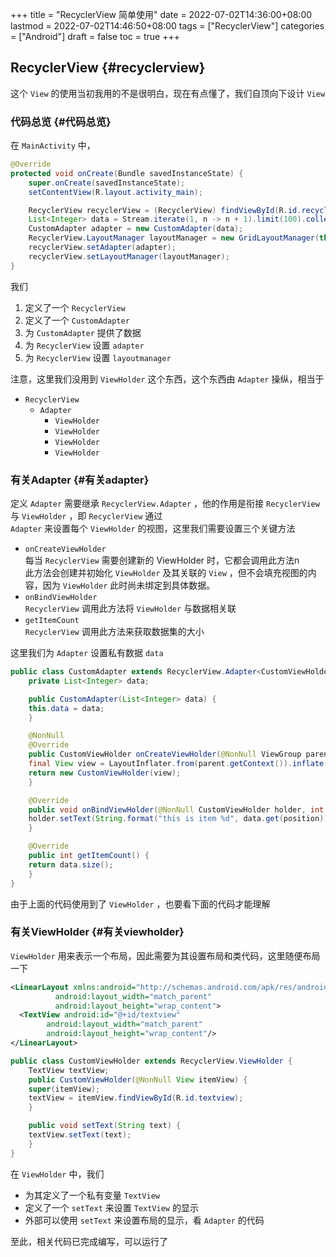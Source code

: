 +++
title = "RecyclerView 简单使用"
date = 2022-07-02T14:36:00+08:00
lastmod = 2022-07-02T14:46:50+08:00
tags = ["RecyclerView"]
categories = ["Android"]
draft = false
toc = true
+++

## RecyclerView {#recyclerview}

这个 `View` 的使用当初我用的不是很明白，现在有点懂了，我们自顶向下设计 `View` <br/>


### 代码总览 {#代码总览}

在 `MainActivity` 中， <br/>

```java
@Override
protected void onCreate(Bundle savedInstanceState) {
    super.onCreate(savedInstanceState);
    setContentView(R.layout.activity_main);

    RecyclerView recyclerView = (RecyclerView) findViewById(R.id.recyclerview);
    List<Integer> data = Stream.iterate(1, n -> n + 1).limit(100).collect(Collectors.toList());
    CustomAdapter adapter = new CustomAdapter(data);
    RecyclerView.LayoutManager layoutManager = new GridLayoutManager(this, 4);
    recyclerView.setAdapter(adapter);
    recyclerView.setLayoutManager(layoutManager);
}

```

我们 <br/>

1.  定义了一个 `RecyclerView` <br/>
2.  定义了一个 `CustomAdapter` <br/>
3.  为 `CustomAdapter` 提供了数据 <br/>
4.  为 `RecyclerView` 设置 `adapter` <br/>
5.  为 `RecyclerView` 设置 `layoutmanager` <br/>

注意，这里我们没用到 `ViewHolder` 这个东西，这个东西由 `Adapter` 操纵，相当于 <br/>

-   `RecyclerView` <br/>
    -   `Adapter` <br/>
        -   `ViewHolder` <br/>
        -   `ViewHolder` <br/>
        -   `ViewHolder` <br/>
        -   `ViewHolder` <br/>


### 有关Adapter {#有关adapter}

定义 `Adapter` 需要继承 `RecyclerView.Adapter` ，他的作用是衔接 `RecyclerView` 与 `ViewHolder` ，即 `RecyclerView` 通过 <br/>
`Adapter` 来设置每个 `ViewHolder` 的视图，这里我们需要设置三个关键方法 <br/>

-   `onCreateViewHolder` <br/>
    每当 `RecyclerView` 需要创建新的 ViewHolder 时，它都会调用此方法n <br/>
    此方法会创建并初始化 `ViewHolder` 及其关联的 `View` ，但不会填充视图的内容，因为 `ViewHolder` 此时尚未绑定到具体数据。 <br/>
-   `onBindViewHolder` <br/>
    `RecyclerView` 调用此方法将 `ViewHolder` 与数据相关联 <br/>
-   `getItemCount` <br/>
    `RecyclerView` 调用此方法来获取数据集的大小 <br/>

这里我们为 `Adapter` 设置私有数据 `data` <br/>

```java
public class CustomAdapter extends RecyclerView.Adapter<CustomViewHolder> {
    private List<Integer> data;

    public CustomAdapter(List<Integer> data) {
	this.data = data;
    }

    @NonNull
    @Override
    public CustomViewHolder onCreateViewHolder(@NonNull ViewGroup parent, int viewType) {
	final View view = LayoutInflater.from(parent.getContext()).inflate(R.layout.item_layout, parent, false);
	return new CustomViewHolder(view);
    }

    @Override
    public void onBindViewHolder(@NonNull CustomViewHolder holder, int position) {
	holder.setText(String.format("this is item %d", data.get(position)));
    }

    @Override
    public int getItemCount() {
	return data.size();
    }
}

```

由于上面的代码使用到了 `ViewHolder` ，也要看下面的代码才能理解 <br/>


### 有关ViewHolder {#有关viewholder}

`ViewHolder` 用来表示一个布局，因此需要为其设置布局和类代码，这里随便布局一下 <br/>

```xml
<LinearLayout xmlns:android="http://schemas.android.com/apk/res/android"
	      android:layout_width="match_parent"
	      android:layout_height="wrap_content">
  <TextView android:id="@+id/textview"
	    android:layout_width="match_parent"
	    android:layout_height="wrap_content"/>
</LinearLayout>
```

```java
public class CustomViewHolder extends RecyclerView.ViewHolder {
    TextView textView;
    public CustomViewHolder(@NonNull View itemView) {
	super(itemView);
	textView = itemView.findViewById(R.id.textview);
    }

    public void setText(String text) {
	textView.setText(text);
    }
}
```

在 `ViewHolder` 中，我们 <br/>

-   为其定义了一个私有变量 `TextView` <br/>
-   定义了一个 `setText` 来设置 `TextView` 的显示 <br/>
-   外部可以使用 `setText` 来设置布局的显示，看 `Adapter` 的代码 <br/>

至此，相关代码已完成编写，可以运行了